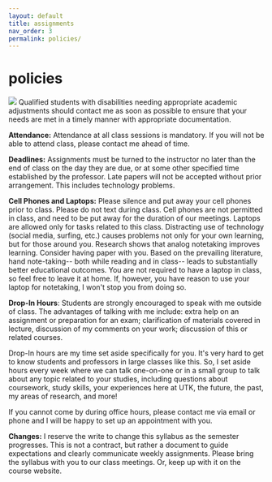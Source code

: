 ```yaml
---
layout: default
title: assignments
nav_order: 3
permalink: policies/
---
```


# policies


![](http://chadblack.net/511S2012/media/images/disability.png) Qualified
students with disabilities needing appropriate academic adjustments should
contact me as soon as possible to ensure that your needs are met in a timely
manner with appropriate documentation.

**Attendance:** Attendance at all class sessions is mandatory. If you will not be able to attend
class, please contact me ahead of time.

**Deadlines:** Assignments must be turned to the instructor no later than the
end of class on the day they are due, or at some other specified time
established by the professor. Late papers will not be accepted
without prior arrangement. This includes technology problems.

**Cell Phones and Laptops:** Please silence and put away your cell phones prior to class.
Please do not text during class. Cell phones are not permitted in class, and
need to be put away for the duration of our meetings. Laptops are allowed only for tasks
related to this class. Distracting use of technology (social media,
surfing, etc.) causes problems not only for your own learning, but for
those around you. Research shows that analog notetaking improves learning.
Consider having paper with you. Based on the prevailing
literature, hand note-taking-- both while reading and in class-- leads to
substantially better educational outcomes. You are not required to have a laptop
in class, so feel free to leave it at home. If, however, you have reason to use
your laptop for notetaking, I won't stop you from doing so.

**Drop-In Hours**: Students are strongly encouraged to speak with me outside of
class. The advantages of talking with me include: extra help on an assignment
or preparation for an exam; clarification of materials covered in lecture,
discussion of my comments on your work; discussion of this or related courses.

Drop-In hours are my time set aside specifically for you. It's very hard to get
to know students and professors in large classes like this. So, I set aside
hours every week where we can talk one-on-one or in a small group to talk about
any topic related to your studies, including questions about coursework, study
skills, your experiences here at UTK, the future, the past, my areas of
research, and more!

If you cannot come by during office hours, please contact me via email or phone and I
will be happy to set up an appointment with you.

**Changes:** I reserve the write to change this syllabus as the semester
progresses. This is not a contract, but rather a document to guide expectations
and clearly communicate weekly assignments. Please bring the syllabus with you
to our class meetings. Or, keep up with it on the course website.


